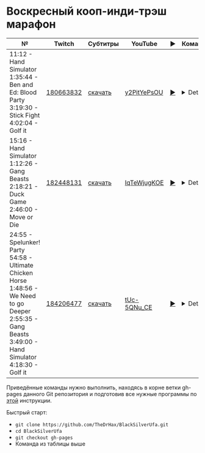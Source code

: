 # Воскресный кооп-инди-трэш марафон

| № | Twitch | Субтитры | YouTube | ▶ | Команда |
| --- | --- | --- | --- | --- | --- |
| 11:12 - Hand Simulator<br>1:35:44 - Ben and Ed: Blood Party<br>3:19:30 - Stick Fight<br>4:02:04 - Golf it | [180663832](https://www.twitch.tv/videos/180663832) | [скачать](../chats/v180663832.ass) | [y2PitYePsOU](https://www.youtube.com/watch?v=y2PitYePsOU) | [▶](../src/player.html?v=y2PitYePsOU&s=180663832) | <details>`mpv --sub-file chats/v180663832.ass ytdl://y2PitYePsOU`</details> |
| 15:16 - Hand Simulator<br>1:12:26 - Gang Beasts<br>2:18:21 - Duck Game<br>2:46:00 - Move or Die | [182448131](https://www.twitch.tv/videos/182448131) | [скачать](../chats/v182448131.ass) | [IqTeWjugKOE](https://www.youtube.com/watch?v=IqTeWjugKOE) | [▶](../src/player.html?v=IqTeWjugKOE&s=182448131) | <details>`mpv --sub-file chats/v182448131.ass ytdl://IqTeWjugKOE`</details> |
| 24:55 - Spelunker! Party<br>54:58 - Ultimate Chicken Horse<br>1:48:56 - We Need to go Deeper<br>2:55:35 - Gang Beasts<br>3:49:00 - Hand Simulator<br>4:18:30 - Golf it | [184206477](https://www.twitch.tv/videos/184206477) | [скачать](../chats/v184206477.ass) | [tUc-5QNu_CE](https://www.youtube.com/watch?v=tUc-5QNu_CE) | [▶](../src/player.html?v=tUc-5QNu_CE&s=184206477) | <details>`mpv --sub-file chats/v184206477.ass ytdl://tUc-5QNu_CE`</details> |

Приведённые команды нужно выполнить, находясь в корне ветки gh-pages данного Git репозитория и подготовив все нужные программы по [этой](../tutorials/watch-online.md) инструкции.

Быстрый старт:
* `git clone https://github.com/TheDrHax/BlackSilverUfa.git`
* `cd BlackSilverUfa`
* `git checkout gh-pages`
* Команда из таблицы выше

